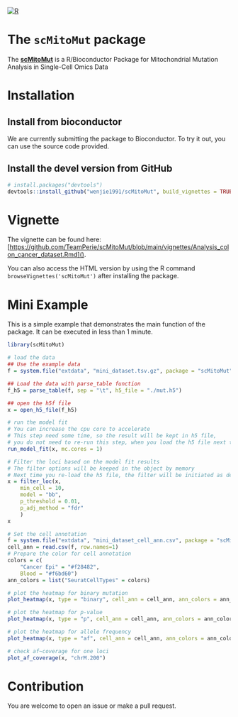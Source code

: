 [![R](https://github.com/wenjie1991/scMitoMut/actions/workflows/r.yml/badge.svg)](https://github.com/wenjie1991/scMitoMut/actions/workflows/r.yml)

# The `scMitoMut` package

The [**scMitoMut**](https://wenjie1991/scMitoMut/) is a R/Bioconductor Package for Mitochondrial Mutation Analysis in Single-Cell Omics Data

# Installation

## Install from bioconductor

We are currently submitting the package to Bioconductor. To try it out, you can use the source code provided.

## Install the devel version from GitHub

```r
# install.packages("devtools")
devtools::install_github("wenjie1991/scMitoMut", build_vignettes = TRUE)
```

# Vignette

The vignette can be found here: [https://github.com/TeamPerie/scMitoMut/blob/main/vignettes/Analysis_colon_cancer_dataset.Rmd]().

You can also access the HTML version by using the R command `browseVignettes('scMitoMut')` after installing the package.


# Mini Example

This is a simple example that demonstrates the main function of the package. It can be executed in less than 1 minute.

```r
library(scMitoMut)

# load the data
## Use the example data
f = system.file("extdata", "mini_dataset.tsv.gz", package = "scMitoMut")

## Load the data with parse_table function
f_h5 = parse_table(f, sep = "\t", h5_file = "./mut.h5")

## open the h5f file
x = open_h5_file(f_h5)

# run the model fit
# You can increase the cpu core to accelerate
# This step need some time, so the result will be kept in h5 file,
# you do not need to re-run this step, when you load the h5 file next time.
run_model_fit(x, mc.cores = 1)

# Filter the loci based on the model fit results
# The filter options will be keeped in the object by memory
# Next time you re-load the h5 file, the filter will be initiated as default
x = filter_loc(x, 
    min_cell = 10, 
    model = "bb", 
    p_threshold = 0.01, 
    p_adj_method = "fdr"
    )
x

# Set the cell annotation
f = system.file("extdata", "mini_dataset_cell_ann.csv", package = "scMitoMut")
cell_ann = read.csv(f, row.names=1)
# Prepare the color for cell annotation
colors = c(
    "Cancer Epi" = "#f28482",
    Blood = "#f6bd60")
ann_colors = list("SeuratCellTypes" = colors)

# plot the heatmap for binary mutation
plot_heatmap(x, type = "binary", cell_ann = cell_ann, ann_colors = ann_colors, percent_interp = 0.2)

# plot the heatmap for p-value
plot_heatmap(x, type = "p", cell_ann = cell_ann, ann_colors = ann_colors, percent_interp = 0.2)

# plot the heatmap for allele frequency
plot_heatmap(x, type = "af", cell_ann = cell_ann, ann_colors = ann_colors, percent_interp = 0.2)

# check af~coverage for one loci
plot_af_coverage(x, "chrM.200")
```

# Contribution

You are welcome to open an issue or make a pull request.

